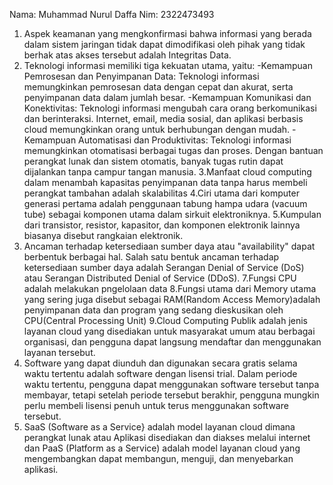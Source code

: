 Nama: Muhammad Nurul Daffa
Nim: 2322473493

1. Aspek keamanan yang mengkonfirmasi bahwa informasi yang berada dalam sistem jaringan tidak dapat dimodifikasi oleh pihak yang tidak berhak atas akses tersebut adalah Integritas Data.
2. Teknologi informasi memiliki tiga kekuatan utama, yaitu:
-Kemampuan Pemrosesan dan Penyimpanan Data: Teknologi informasi memungkinkan pemrosesan data dengan cepat dan akurat, serta penyimpanan data dalam jumlah besar.
-Kemampuan Komunikasi dan Konektivitas: Teknologi informasi mengubah cara orang berkomunikasi dan berinteraksi. Internet, email, media sosial, dan aplikasi berbasis cloud memungkinkan orang untuk berhubungan dengan mudah.
-Kemampuan Automatisasi dan Produktivitas: Teknologi informasi memungkinkan otomatisasi berbagai tugas dan proses. Dengan bantuan perangkat lunak dan sistem otomatis, banyak tugas rutin dapat dijalankan tanpa campur tangan manusia.
3.Manfaat cloud computing dalam menambah kapasitas penyimpanan data tanpa harus membeli perangkat tambahan adalah skalabilitas
4.Ciri utama dari komputer generasi pertama adalah penggunaan tabung hampa udara (vacuum tube) sebagai komponen utama dalam sirkuit elektroniknya.
5.Kumpulan dari transistor, resistor, kapasitor, dan komponen elektronik lainnya biasanya disebut rangkaian elektronik.
6. Ancaman terhadap ketersediaan sumber daya atau "availability" dapat berbentuk berbagai hal. Salah satu bentuk ancaman terhadap ketersediaan sumber daya adalah Serangan Denial of Service (DoS) atau Serangan Distributed Denial of Service (DDoS).
7.Fungsi CPU adalah melakukan pngelolaan data
8.Fungsi utama dari Memory utama yang sering juga disebut sebagai RAM(Random Access Memory)adalah penyimpanan data dan program yang sedang dieskusikan oleh CPU(Central Processing Unit) 
9.Cloud Computing Publik adalah jenis layanan cloud yang disediakan untuk masyarakat umum atau berbagai organisasi, dan pengguna dapat langsung mendaftar dan menggunakan layanan tersebut.
10. Software yang dapat diunduh dan digunakan secara gratis selama waktu tertentu adalah software dengan lisensi trial. Dalam periode waktu tertentu, pengguna dapat menggunakan software tersebut tanpa membayar, tetapi setelah periode tersebut berakhir, pengguna mungkin perlu membeli lisensi penuh untuk terus menggunakan software tersebut.
11. SaaS (Software as a Service} adalah model layanan cloud dimana perangkat lunak atau Aplikasi disediakan dan diakses melalui internet dan PaaS (Platform as a Service) adalah model layanan cloud yang mengembangkan dapat membangun, menguji, dan menyebarkan aplikasi.
 
